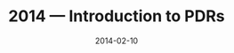 ---
title: "2014 &mdash; Introduction to PDRs"
collection: talks
type: "Talk"
tag: academic
invited: Invited
permalink: \talks\2014-02-10-Introduction-to-PDRs
paperurl: '/files/pdf/talks/Introduction%20to%20PDR%E2%80%98s-small.pdf'
date: "2014-02-10"
venue: "SOFIA Winter School 2014"
location: "Cologne, Germany"
---